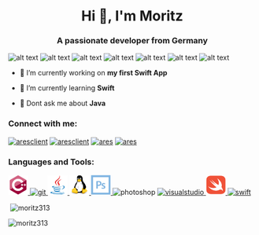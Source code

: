 <h1 align="center">Hi 👋, I'm Moritz</h1>
<h3 align="center">A passionate developer from Germany</h3>


![alt text](https://img.shields.io/badge/Name%3A-Moritz-blue "Badge")
![alt text](https://img.shields.io/badge/Age%3A-19-green "Badge")
![alt text](https://img.shields.io/badge/Languages%3A-English%20%26%20German-blueviolet "Badge")
![alt text](https://img.shields.io/badge/Located%20in%3A-Switzerland-red "Badge")
![alt text](https://komarev.com/ghpvc/?username=moritz313&label=Profile%20views&color=0e75b6&style=flat "Badge")
![alt text](https://img.shields.io/youtube/channel/subscribers/UChpqqNKz-mMRmy4to9TmQJA?style=social "Badge")
![alt text](https://img.shields.io/youtube/channel/views/UChpqqNKz-mMRmy4to9TmQJA?style=social "Badge")


- 🔭 I’m currently working on **my first Swift App**

- 🌱 I’m currently learning **Swift**

- 💬 Dont ask me about **Java**

<h3 align="left">Connect with me:</h3>
<p align="left">
<a href="https://twitter.com/aresclient" target="blank"><img align="center" src="https://raw.githubusercontent.com/rahuldkjain/github-profile-readme-generator/master/src/images/icons/Social/twitter.svg" alt="aresclient" height="30" width="40" /></a>
<a href="https://instagram.com/aresclient" target="blank"><img align="center" src="https://raw.githubusercontent.com/rahuldkjain/github-profile-readme-generator/master/src/images/icons/Social/instagram.svg" alt="aresclient" height="30" width="40" /></a>
<a href="https://www.youtube.com/channel/UChpqqNKz-mMRmy4to9TmQJA" target="blank"><img align="center" src="https://raw.githubusercontent.com/rahuldkjain/github-profile-readme-generator/master/src/images/icons/Social/youtube.svg" alt="ares" height="30" width="40" /></a>
<a href="https://www.aresclient.com" target="blank"><img align="center" src="https://i.imgur.com/uNehG0J.png" alt="ares" height="40" width="40" /></a>
</p>

<h3 align="left">Languages and Tools:</h3>
<p align="left"> <a href="https://www.w3schools.com/cpp/" target="_blank" rel="noreferrer"> <img src="https://raw.githubusercontent.com/devicons/devicon/master/icons/cplusplus/cplusplus-original.svg" alt="cplusplus" width="40" height="40"/> </a> <a href="https://git-scm.com/" target="_blank" rel="noreferrer"> <img src="https://www.vectorlogo.zone/logos/git-scm/git-scm-icon.svg" alt="git" width="40" height="40"/> </a> <a href="https://www.java.com" target="_blank" rel="noreferrer"> <img src="https://raw.githubusercontent.com/devicons/devicon/master/icons/java/java-original.svg" alt="java" width="40" height="40"/> </a> <a href="https://www.linux.org/" target="_blank" rel="noreferrer"> <img src="https://raw.githubusercontent.com/devicons/devicon/master/icons/linux/linux-original.svg" alt="linux" width="40" height="40"/> </a> <a href="https://www.photoshop.com/en" target="_blank" rel="noreferrer"> <img src="https://raw.githubusercontent.com/devicons/devicon/master/icons/photoshop/photoshop-line.svg" alt="photoshop" width="40" height="40"/> </a> 
<img src="https://cdn.jsdelivr.net/gh/devicons/devicon/icons/windows8/windows8-original.svg" alt="photoshop" width="40" height="40"/> </a> 
<a href="https://visualstudio.microsoft.com/de/" target="_blank" rel="noreferrer"> <img src="https://cdn.jsdelivr.net/gh/devicons/devicon/icons/visualstudio/visualstudio-plain.svg" alt="visualstudio" width="40" height="40"/> </a>
<a href="https://developer.apple.com/swift/" target="_blank" rel="noreferrer"> <img src="https://raw.githubusercontent.com/devicons/devicon/master/icons/swift/swift-original.svg" alt="swift" width="40" height="40"/> </a>
 <a href="https://www.eclipse.org/ide/" target="_blank" rel="noreferrer"> <img src="https://user-images.githubusercontent.com/66872504/161057769-a6a3d4fd-182a-4399-9640-1af47d3cf8ed.png" alt="swift" width="40" height="40"/> </a> </p>




<p>&nbsp;<img align="center" src="https://github-readme-stats.vercel.app/api?username=moritz313&show_icons=true&locale=en&theme=nord&hide_border=true" alt="moritz313" /></p>

<p><img align="left" src="https://github-readme-stats.vercel.app/api/top-langs?username=moritz313&show_icons=true&locale=en&layout=compact&theme=nord&hide_border=true" alt="moritz313" /></p>
